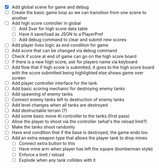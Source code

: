 - [x] Add global scene for game and debug
- [ ] Create the basic game loop so we can transition from one scene to another
- [ ] Add high score controller in global 
	- [ ] Add Svar for high score data table
	- [ ] Have it save/load as JSON to a PlayerPref
	- [ ] Add debug command to clear and submit new scores
- [ ] Add player lives logic as end condition for game
- [ ] Add score that can be changed via debug command
- [ ] Check if score at end of game can go on the high score board
- [ ] If there is a new high score, ask for players name via keyboard 
- [ ] Add flow that if high score is submitted, it goes to the high score board with the score submitted being highlighted else shows game over screen
- [ ] Add player controller interface for the tank
- [ ] Add basic scoring mechanic for destroying enemy tanks
- [ ] Add spawning of enemy tanks
- [ ] Connect enemy tanks left to destruction of enemy tanks
- [ ] Add level changes when all tanks are destroyed
- [ ] Add destructable terrain (?)
- [ ] Add some basic move AI controller to the tanks (first pass)
- [ ] Allow the player to shoot via the controller (what's the reload limit?)
- [ ] Make the tanks shoot randomly
- [ ] Have end condition that if the base is destroyed, the game ends too
- [ ] Add an extra weapon type that allows the player tank to drop mines
	- [ ] Connect extra button to this
	- [ ] Have mine arm when player has left the square (bomberman style)
	- [ ] Enforce a limit / reload 
	- [ ] Explode when any tank collides with it